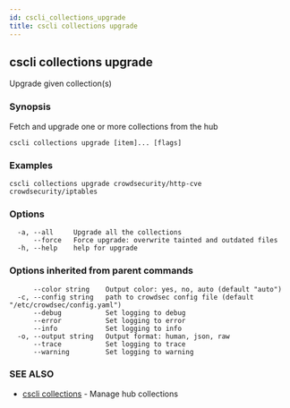 ```yaml
---
id: cscli_collections_upgrade
title: cscli collections upgrade
---
```

## cscli collections upgrade

Upgrade given collection(s)

### Synopsis

Fetch and upgrade one or more collections from the hub

```
cscli collections upgrade [item]... [flags]
```

### Examples

```
cscli collections upgrade crowdsecurity/http-cve crowdsecurity/iptables
```

### Options

```
  -a, --all     Upgrade all the collections
      --force   Force upgrade: overwrite tainted and outdated files
  -h, --help    help for upgrade
```

### Options inherited from parent commands

```
      --color string    Output color: yes, no, auto (default "auto")
  -c, --config string   path to crowdsec config file (default "/etc/crowdsec/config.yaml")
      --debug           Set logging to debug
      --error           Set logging to error
      --info            Set logging to info
  -o, --output string   Output format: human, json, raw
      --trace           Set logging to trace
      --warning         Set logging to warning
```

### SEE ALSO

* [cscli collections](/cscli/cscli_collections.md)	 - Manage hub collections

